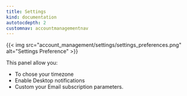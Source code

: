 ```yaml
---
title: Settings
kind: documentation
autotocdepth: 2
customnav: accountmanagementnav
---
```


{{< img src="account_management/settings/settings_preferences.png" alt="Settings Preference" >}}

This panel allow you: 

* To chose your timezone
* Enable Desktop notifications
* Custom your Email subscription parameters.
